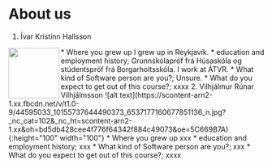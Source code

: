 # About us
1. Ívar Kristinn Hallsson  
<img align="left" width="100" height="100" src="https://imgur.com/pKtMpFs"> 
  * Where you grew up  
  I grew up in Reykjavík.  
  * education and employment history;  
  Grunnskólapróf frá Húsaskóla og stúdentspróf frá Borgarholtsskóla.  
  I work at ÁTVR.    
  * What kind of Software person are you?;  
  Unsure.  
  * What do you expect to get out of this course?;  
  xxxx  
2. Vilhjálmur Rúnar Vilhjálmsson  
![alt text](https://scontent-arn2-1.xx.fbcdn.net/v/t1.0-9/44595033_10155737644490373_6537177160677851136_n.jpg?_nc_cat=102&_nc_ht=scontent-arn2-1.xx&oh=bd5db428cee4f776f64342f884c49073&oe=5C669B7A){:height="100" width="100"}  
  * Where you grew up  
  xxx  
  * education and employment history;  
  xxx  
  * What kind of Software person are you?;  
  xxx  
  * What do you expect to get out of this course?;  
  xxxx  